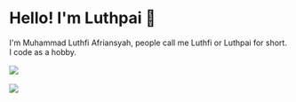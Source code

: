 # Hello! I'm Luthpai 👋

I'm Muhammad Luthfi Afriansyah, people call me Luthfi or Luthpai for short. I code as a hobby.

<div>
  <a href="">
    <img align="center" src="https://github-readme-stats.vercel.app/api?username=luthpai&theme=transparent&show_icons=true&hide_title=true&include_all_commits=true&card_width=500" />
  </a>
  <a href="">
    <br/><br/>
    <img align="center" src="https://github-readme-stats.vercel.app/api/top-langs/?username=luthpai&langs_count=20&layout=compact&theme=transparent&size_weight=0.5&count_weight=0.5&hide=html,Cmake,shell,css&card_width=500" />
  </a>
</div>
